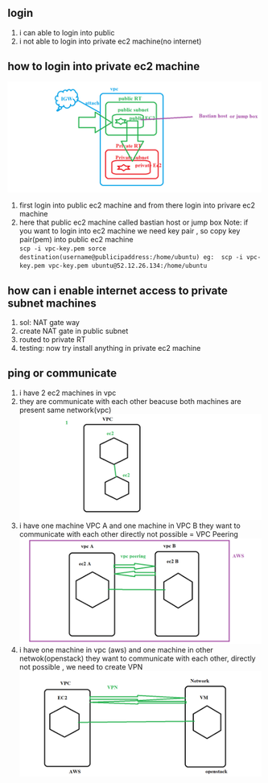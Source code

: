 ## login 
   1. i can able to login into public 
   2. i not able to login into private ec2 machine(no internet) 
## how to login into private ec2 machine 
   ![vpc](images/VPC0.png)
   1. first login into public ec2 machine and from there login into privare ec2 machine 
   2. here that public ec2 machine called bastian host or jump box 
  Note: if you want to login into ec2 machine we need key pair , so copy key pair(pem) into public ec2 machine  
    ```
    scp -i vpc-key.pem sorce destination(username@publicipaddress:/home/ubuntu)
    eg: 
    scp -i vpc-key.pem vpc-key.pem ubuntu@52.12.26.134:/home/ubuntu
    ``` 
## how can i enable internet access to private subnet machines 
   1. sol: NAT gate way
   2. create NAT gate in public subnet
   3. routed to private RT
   4. testing: now try install anything in private ec2 machine 
## ping or communicate  
   1.  i have 2 ec2 machines in vpc 
   2.  they are communicate with each other  beacuse both machines are present  same network(vpc)
   ![VPC](images/vpc0-0.png)
   3.  i have one machine VPC A and one machine in VPC B 
       they want to communicate with each other directly not possible = VPC Peering  
    ![vpc](images/vpcpeering.png)
   4. i have one machine in vpc (aws) and one machine in other netwok(openstack) they want to communicate with each other, directly not possible , we need to create VPN
    ![vpc](images/vpn.png)